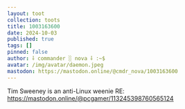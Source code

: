 ```yaml
---
layout: toot
collection: toots
title: 1003163600
date: 2024-10-03
published: true
tags: []
pinned: false
author: ⸸ commander ░ nova ⸸ :~$
avatar: /img/avatar/daemon.jpeg
mastodon: https://mastodon.online/@cmdr_nova/1003163600
---
```


Tim Sweeney is an anti-Linux weenie RE: https://mastodon.online/@pcgamer/113245398760565124

